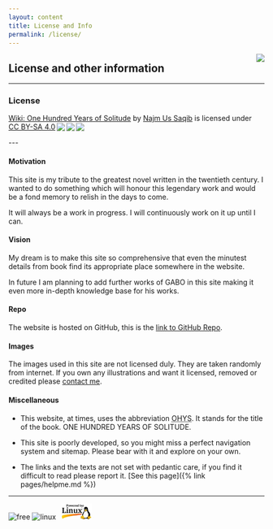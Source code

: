 ```yaml
---
layout: content
title: License and Info
permalink: /license/
---
```

<div style="float: right;">
<img src="https://web.archive.org/web/20091020050014/http://hk.geocities.com/alan_the_greatest2005/spiderweb.gif"></div>

## License and other information
---
### License

 <p xmlns:cc="http://creativecommons.org/ns#" xmlns:dct="http://purl.org/dc/terms/"><a property="dct:title" rel="cc:attributionURL" href="https://wiki-ohys.github.io/">Wiki: One Hundred Years of Solitude</a> by <a rel="cc:attributionURL dct:creator" property="cc:attributionName" href="https://twisthead.github.io/">Najm Us Saqib</a> is licensed under <a href="http://creativecommons.org/licenses/by-sa/4.0/?ref=chooser-v1" target="_blank" rel="license noopener noreferrer" style="display:inline-block;">CC BY-SA 4.0<img style="height:22px!important;margin-left:3px;vertical-align:text-bottom;" src="https://mirrors.creativecommons.org/presskit/icons/cc.svg?ref=chooser-v1"><img style="height:22px!important;margin-left:3px;vertical-align:text-bottom;" src="https://mirrors.creativecommons.org/presskit/icons/by.svg?ref=chooser-v1"><img style="height:22px!important;margin-left:3px;vertical-align:text-bottom;" src="https://mirrors.creativecommons.org/presskit/icons/sa.svg?ref=chooser-v1"></a></p>
---

#### Motivation

This site is my tribute to the greatest novel written in the twentieth century. I wanted to do something which will honour this legendary work and would be a fond memory to relish in the days to come.

It will always be a work in progress. I will continuously work on it up until I can.

#### Vision
My dream is to make this site so comprehensive that even the minutest details from book find its appropriate place somewhere in the website.

In future I am planning to add further works of GABO in this site making it even more in-depth knowledge base for his works. 

#### Repo
The website is hosted on GitHub, this is the <a href="https://github.com/wiki-ohys/wiki-ohys.github.io" target="_blank">link to GitHub Repo</a>.

#### Images
The images used in this site are not licensed duly. They are taken randomly from internet. If you own any illustrations and want it licensed, removed or credited please [contact me](http://twisthead.github.io/content/contact.html).

#### Miscellaneous
- This website, at times, uses the abbreviation <abbr title="One Hundred Years of Solitude">OHYS</abbr>. It stands for the title of the book. ONE HUNDRED YEARS OF SOLITUDE.

- This site is poorly developed, so you might miss a perfect navigation system and sitemap. Please bear with it and explore on your own.
- The links and the texts are not set with pedantic care, if you find it difficult to read please report it. [See this page]({% link pages/helpme.md %})

---

![free](https://web.archive.org/web/20091026061207/http://geocities.com/Hollywood/Derby/2683/freebutton14.gif) ![linux](https://web.archive.org/web/20090901195531/http://geocities.com/linuxhelppage/LinuxNow.gif) <img src="/assets/gifs/linuxpowered.jpg" width="60em" style="margin: 0px 7px">
